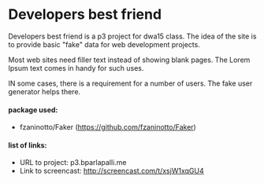 # Developers best friend

Developers best friend is a p3 project for dwa15 class. The idea of the site is to provide basic "fake" data for web development projects.

Most web sites need filler text instead of showing blank pages. The Lorem Ipsum text comes in handy for such uses.

IN some cases, there is a requirement for a number of users. The fake user generator helps there.


#### package used:
  - fzaninotto/Faker (https://github.com/fzaninotto/Faker)


#### list of links:
- URL to project: p3.bparlapalli.me
- Link to screencast: http://screencast.com/t/xsjW1xqGU4